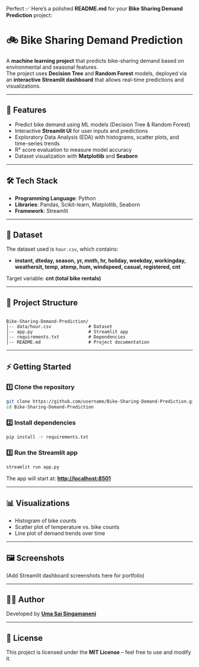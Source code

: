 Perfect ✅ Here’s a polished **README.md** for your **Bike Sharing Demand Prediction** project:


# 🚲 Bike Sharing Demand Prediction

A **machine learning project** that predicts bike-sharing demand based on environmental and seasonal features.  
The project uses **Decision Tree** and **Random Forest** models, deployed via an **interactive Streamlit dashboard** that allows real-time predictions and visualizations.

---

## 🚀 Features
- Predict bike demand using ML models (Decision Tree & Random Forest)  
- Interactive **Streamlit UI** for user inputs and predictions  
- Exploratory Data Analysis (EDA) with histograms, scatter plots, and time-series trends  
- R² score evaluation to measure model accuracy  
- Dataset visualization with **Matplotlib** and **Seaborn**  

---

## 🛠️ Tech Stack
- **Programming Language**: Python  
- **Libraries**: Pandas, Scikit-learn, Matplotlib, Seaborn  
- **Framework**: Streamlit  

---

## 📂 Dataset
The dataset used is `hour.csv`, which contains:  
- **instant, dteday, season, yr, mnth, hr, holiday, weekday, workingday, weathersit, temp, atemp, hum, windspeed, casual, registered, cnt**  

Target variable: **cnt (total bike rentals)**  

---

## 📂 Project Structure
```

Bike-Sharing-Demand-Prediction/
│-- data/hour.csv              # Dataset
│-- app.py                     # Streamlit app
│-- requirements.txt           # Dependencies
│-- README.md                  # Project documentation

````

---

## ⚡ Getting Started

### 1️⃣ Clone the repository
```bash
git clone https://github.com/username/Bike-Sharing-Demand-Prediction.git
cd Bike-Sharing-Demand-Prediction
````

### 2️⃣ Install dependencies

```bash
pip install -r requirements.txt
```

### 3️⃣ Run the Streamlit app

```bash
streamlit run app.py
```

The app will start at: **[http://localhost:8501](http://localhost:8501)**

---

## 📊 Visualizations

* Histogram of bike counts
* Scatter plot of temperature vs. bike counts
* Line plot of demand trends over time

---

## 🖼️ Screenshots

(Add Streamlit dashboard screenshots here for portfolio)

---

## 👨‍💻 Author

Developed by **[Uma Sai Singamaneni](https://github.com/umasai01)**

---

## 📜 License

This project is licensed under the **MIT License** – feel free to use and modify it.

```


